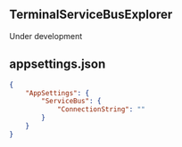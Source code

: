 ## TerminalServiceBusExplorer
Under development


## appsettings.json 
```json 
{
    "AppSettings": {
        "ServiceBus": {
            "ConnectionString": ""
        }
    }
}
```